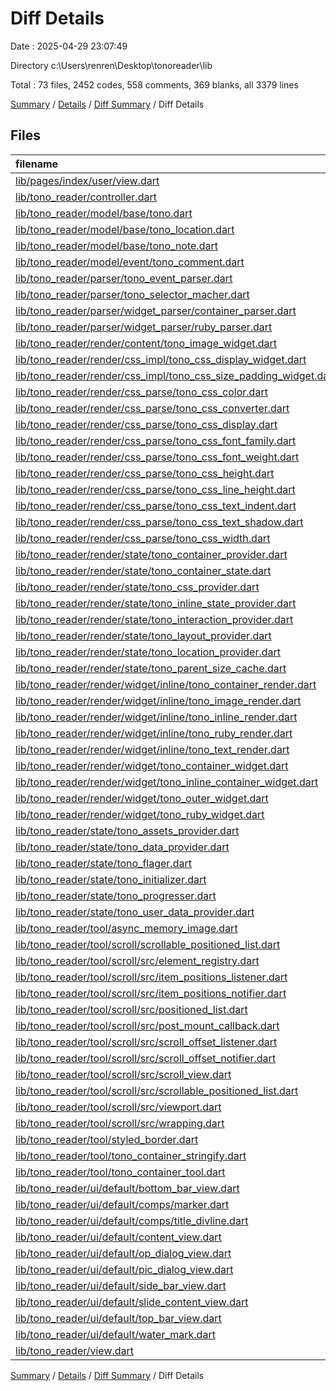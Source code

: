 # Diff Details

Date : 2025-04-29 23:07:49

Directory c:\\Users\\renren\\Desktop\\tonoreader\\lib

Total : 73 files,  2452 codes, 558 comments, 369 blanks, all 3379 lines

[Summary](results.md) / [Details](details.md) / [Diff Summary](diff.md) / Diff Details

## Files
| filename | language | code | comment | blank | total |
| :--- | :--- | ---: | ---: | ---: | ---: |
| [lib/pages/index/user/view.dart](/lib/pages/index/user/view.dart) | Dart | 1 | 0 | 0 | 1 |
| [lib/tono\_reader/controller.dart](/lib/tono_reader/controller.dart) | Dart | 21 | 0 | 2 | 23 |
| [lib/tono\_reader/model/base/tono.dart](/lib/tono_reader/model/base/tono.dart) | Dart | -1 | 0 | -1 | -2 |
| [lib/tono\_reader/model/base/tono\_location.dart](/lib/tono_reader/model/base/tono_location.dart) | Dart | 25 | 0 | 5 | 30 |
| [lib/tono\_reader/model/base/tono\_note.dart](/lib/tono_reader/model/base/tono_note.dart) | Dart | 21 | 0 | 3 | 24 |
| [lib/tono\_reader/model/event/tono\_comment.dart](/lib/tono_reader/model/event/tono_comment.dart) | Dart | 14 | 0 | 1 | 15 |
| [lib/tono\_reader/parser/tono\_event\_parser.dart](/lib/tono_reader/parser/tono_event_parser.dart) | Dart | 4 | 0 | 2 | 6 |
| [lib/tono\_reader/parser/tono\_selector\_macher.dart](/lib/tono_reader/parser/tono_selector_macher.dart) | Dart | 8 | 0 | 2 | 10 |
| [lib/tono\_reader/parser/widget\_parser/container\_parser.dart](/lib/tono_reader/parser/widget_parser/container_parser.dart) | Dart | 7 | 0 | 0 | 7 |
| [lib/tono\_reader/parser/widget\_parser/ruby\_parser.dart](/lib/tono_reader/parser/widget_parser/ruby_parser.dart) | Dart | -20 | 0 | 0 | -20 |
| [lib/tono\_reader/render/content/tono\_image\_widget.dart](/lib/tono_reader/render/content/tono_image_widget.dart) | Dart | -58 | 0 | -6 | -64 |
| [lib/tono\_reader/render/css\_impl/tono\_css\_display\_widget.dart](/lib/tono_reader/render/css_impl/tono_css_display_widget.dart) | Dart | 39 | 1 | 2 | 42 |
| [lib/tono\_reader/render/css\_impl/tono\_css\_size\_padding\_widget.dart](/lib/tono_reader/render/css_impl/tono_css_size_padding_widget.dart) | Dart | 24 | -2 | -1 | 21 |
| [lib/tono\_reader/render/css\_parse/tono\_css\_color.dart](/lib/tono_reader/render/css_parse/tono_css_color.dart) | Dart | 7 | 0 | 3 | 10 |
| [lib/tono\_reader/render/css\_parse/tono\_css\_converter.dart](/lib/tono_reader/render/css_parse/tono_css_converter.dart) | Dart | 26 | 2 | 9 | 37 |
| [lib/tono\_reader/render/css\_parse/tono\_css\_display.dart](/lib/tono_reader/render/css_parse/tono_css_display.dart) | Dart | 1 | 0 | 0 | 1 |
| [lib/tono\_reader/render/css\_parse/tono\_css\_font\_family.dart](/lib/tono_reader/render/css_parse/tono_css_font_family.dart) | Dart | 13 | 0 | 2 | 15 |
| [lib/tono\_reader/render/css\_parse/tono\_css\_font\_weight.dart](/lib/tono_reader/render/css_parse/tono_css_font_weight.dart) | Dart | 31 | 0 | 3 | 34 |
| [lib/tono\_reader/render/css\_parse/tono\_css\_height.dart](/lib/tono_reader/render/css_parse/tono_css_height.dart) | Dart | -3 | 0 | 0 | -3 |
| [lib/tono\_reader/render/css\_parse/tono\_css\_line\_height.dart](/lib/tono_reader/render/css_parse/tono_css_line_height.dart) | Dart | 19 | 0 | 2 | 21 |
| [lib/tono\_reader/render/css\_parse/tono\_css\_text\_indent.dart](/lib/tono_reader/render/css_parse/tono_css_text_indent.dart) | Dart | 14 | 0 | 2 | 16 |
| [lib/tono\_reader/render/css\_parse/tono\_css\_text\_shadow.dart](/lib/tono_reader/render/css_parse/tono_css_text_shadow.dart) | Dart | 16 | 0 | 3 | 19 |
| [lib/tono\_reader/render/css\_parse/tono\_css\_width.dart](/lib/tono_reader/render/css_parse/tono_css_width.dart) | Dart | 2 | 0 | 0 | 2 |
| [lib/tono\_reader/render/state/tono\_container\_provider.dart](/lib/tono_reader/render/state/tono_container_provider.dart) | Dart | 11 | 0 | 2 | 13 |
| [lib/tono\_reader/render/state/tono\_container\_state.dart](/lib/tono_reader/render/state/tono_container_state.dart) | Dart | -63 | 0 | -3 | -66 |
| [lib/tono\_reader/render/state/tono\_css\_provider.dart](/lib/tono_reader/render/state/tono_css_provider.dart) | Dart | -45 | 0 | -6 | -51 |
| [lib/tono\_reader/render/state/tono\_inline\_state\_provider.dart](/lib/tono_reader/render/state/tono_inline_state_provider.dart) | Dart | 34 | 0 | 9 | 43 |
| [lib/tono\_reader/render/state/tono\_interaction\_provider.dart](/lib/tono_reader/render/state/tono_interaction_provider.dart) | Dart | 30 | 0 | 8 | 38 |
| [lib/tono\_reader/render/state/tono\_layout\_provider.dart](/lib/tono_reader/render/state/tono_layout_provider.dart) | Dart | 33 | 0 | 9 | 42 |
| [lib/tono\_reader/render/state/tono\_location\_provider.dart](/lib/tono_reader/render/state/tono_location_provider.dart) | Dart | 31 | 0 | 8 | 39 |
| [lib/tono\_reader/render/state/tono\_parent\_size\_cache.dart](/lib/tono_reader/render/state/tono_parent_size_cache.dart) | Dart | 14 | 0 | 6 | 20 |
| [lib/tono\_reader/render/widget/inline/tono\_container\_render.dart](/lib/tono_reader/render/widget/inline/tono_container_render.dart) | Dart | -13 | 0 | 0 | -13 |
| [lib/tono\_reader/render/widget/inline/tono\_image\_render.dart](/lib/tono_reader/render/widget/inline/tono_image_render.dart) | Dart | 45 | 0 | 4 | 49 |
| [lib/tono\_reader/render/widget/inline/tono\_inline\_render.dart](/lib/tono_reader/render/widget/inline/tono_inline_render.dart) | Dart | -1 | 0 | -1 | -2 |
| [lib/tono\_reader/render/widget/inline/tono\_ruby\_render.dart](/lib/tono_reader/render/widget/inline/tono_ruby_render.dart) | Dart | 53 | 0 | 2 | 55 |
| [lib/tono\_reader/render/widget/inline/tono\_text\_render.dart](/lib/tono_reader/render/widget/inline/tono_text_render.dart) | Dart | -101 | 0 | -8 | -109 |
| [lib/tono\_reader/render/widget/tono\_container\_widget.dart](/lib/tono_reader/render/widget/tono_container_widget.dart) | Dart | 17 | 0 | 1 | 18 |
| [lib/tono\_reader/render/widget/tono\_inline\_container\_widget.dart](/lib/tono_reader/render/widget/tono_inline_container_widget.dart) | Dart | -6 | 0 | 0 | -6 |
| [lib/tono\_reader/render/widget/tono\_outer\_widget.dart](/lib/tono_reader/render/widget/tono_outer_widget.dart) | Dart | 67 | 0 | 0 | 67 |
| [lib/tono\_reader/render/widget/tono\_ruby\_widget.dart](/lib/tono_reader/render/widget/tono_ruby_widget.dart) | Dart | -130 | 0 | -12 | -142 |
| [lib/tono\_reader/state/tono\_assets\_provider.dart](/lib/tono_reader/state/tono_assets_provider.dart) | Dart | 6 | 0 | 0 | 6 |
| [lib/tono\_reader/state/tono\_data\_provider.dart](/lib/tono_reader/state/tono_data_provider.dart) | Dart | 36 | 0 | 3 | 39 |
| [lib/tono\_reader/state/tono\_flager.dart](/lib/tono_reader/state/tono_flager.dart) | Dart | -2 | 0 | 0 | -2 |
| [lib/tono\_reader/state/tono\_initializer.dart](/lib/tono_reader/state/tono_initializer.dart) | Dart | 5 | 0 | 1 | 6 |
| [lib/tono\_reader/state/tono\_progresser.dart](/lib/tono_reader/state/tono_progresser.dart) | Dart | -4 | 0 | -1 | -5 |
| [lib/tono\_reader/state/tono\_user\_data\_provider.dart](/lib/tono_reader/state/tono_user_data_provider.dart) | Dart | 42 | 0 | 5 | 47 |
| [lib/tono\_reader/tool/async\_memory\_image.dart](/lib/tono_reader/tool/async_memory_image.dart) | Dart | -23 | -5 | -2 | -30 |
| [lib/tono\_reader/tool/scroll/scrollable\_positioned\_list.dart](/lib/tono_reader/tool/scroll/scrollable_positioned_list.dart) | Dart | 3 | 3 | 2 | 8 |
| [lib/tono\_reader/tool/scroll/src/element\_registry.dart](/lib/tono_reader/tool/scroll/src/element_registry.dart) | Dart | 63 | 14 | 19 | 96 |
| [lib/tono\_reader/tool/scroll/src/item\_positions\_listener.dart](/lib/tono_reader/tool/scroll/src/item_positions_listener.dart) | Dart | 31 | 20 | 12 | 63 |
| [lib/tono\_reader/tool/scroll/src/item\_positions\_notifier.dart](/lib/tono_reader/tool/scroll/src/item_positions_notifier.dart) | Dart | 6 | 4 | 4 | 14 |
| [lib/tono\_reader/tool/scroll/src/positioned\_list.dart](/lib/tono_reader/tool/scroll/src/positioned_list.dart) | Dart | 267 | 63 | 37 | 367 |
| [lib/tono\_reader/tool/scroll/src/post\_mount\_callback.dart](/lib/tono_reader/tool/scroll/src/post_mount_callback.dart) | Dart | 20 | 7 | 9 | 36 |
| [lib/tono\_reader/tool/scroll/src/scroll\_offset\_listener.dart](/lib/tono_reader/tool/scroll/src/scroll_offset_listener.dart) | Dart | 9 | 9 | 4 | 22 |
| [lib/tono\_reader/tool/scroll/src/scroll\_offset\_notifier.dart](/lib/tono_reader/tool/scroll/src/scroll_offset_notifier.dart) | Dart | 13 | 0 | 8 | 21 |
| [lib/tono\_reader/tool/scroll/src/scroll\_view.dart](/lib/tono_reader/tool/scroll/src/scroll_view.dart) | Dart | 57 | 8 | 8 | 73 |
| [lib/tono\_reader/tool/scroll/src/scrollable\_positioned\_list.dart](/lib/tono_reader/tool/scroll/src/scrollable_positioned_list.dart) | Dart | 462 | 140 | 66 | 668 |
| [lib/tono\_reader/tool/scroll/src/viewport.dart](/lib/tono_reader/tool/scroll/src/viewport.dart) | Dart | 234 | 34 | 30 | 298 |
| [lib/tono\_reader/tool/scroll/src/wrapping.dart](/lib/tono_reader/tool/scroll/src/wrapping.dart) | Dart | 619 | 266 | 82 | 967 |
| [lib/tono\_reader/tool/styled\_border.dart](/lib/tono_reader/tool/styled_border.dart) | Dart | 133 | -7 | 9 | 135 |
| [lib/tono\_reader/tool/tono\_container\_stringify.dart](/lib/tono_reader/tool/tono_container_stringify.dart) | Dart | 24 | 0 | 2 | 26 |
| [lib/tono\_reader/tool/tono\_container\_tool.dart](/lib/tono_reader/tool/tono_container_tool.dart) | Dart | 49 | 0 | 4 | 53 |
| [lib/tono\_reader/ui/default/bottom\_bar\_view.dart](/lib/tono_reader/ui/default/bottom_bar_view.dart) | Dart | 3 | 0 | 0 | 3 |
| [lib/tono\_reader/ui/default/comps/marker.dart](/lib/tono_reader/ui/default/comps/marker.dart) | Dart | 1 | 0 | 1 | 2 |
| [lib/tono\_reader/ui/default/comps/title\_divline.dart](/lib/tono_reader/ui/default/comps/title_divline.dart) | Dart | 31 | 0 | 2 | 33 |
| [lib/tono\_reader/ui/default/content\_view.dart](/lib/tono_reader/ui/default/content_view.dart) | Dart | -1 | 0 | 0 | -1 |
| [lib/tono\_reader/ui/default/op\_dialog\_view.dart](/lib/tono_reader/ui/default/op_dialog_view.dart) | Dart | 95 | 0 | 4 | 99 |
| [lib/tono\_reader/ui/default/pic\_dialog\_view.dart](/lib/tono_reader/ui/default/pic_dialog_view.dart) | Dart | 8 | 0 | 3 | 11 |
| [lib/tono\_reader/ui/default/side\_bar\_view.dart](/lib/tono_reader/ui/default/side_bar_view.dart) | Dart | 36 | 1 | 3 | 40 |
| [lib/tono\_reader/ui/default/slide\_content\_view.dart](/lib/tono_reader/ui/default/slide_content_view.dart) | Dart | 6 | 0 | 0 | 6 |
| [lib/tono\_reader/ui/default/top\_bar\_view.dart](/lib/tono_reader/ui/default/top_bar_view.dart) | Dart | -1 | 0 | 0 | -1 |
| [lib/tono\_reader/ui/default/water\_mark.dart](/lib/tono_reader/ui/default/water_mark.dart) | Dart | 17 | 0 | 3 | 20 |
| [lib/tono\_reader/view.dart](/lib/tono_reader/view.dart) | Dart | 20 | 0 | -1 | 19 |

[Summary](results.md) / [Details](details.md) / [Diff Summary](diff.md) / Diff Details